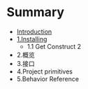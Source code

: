 # Summary

* [Introduction](README.md)
* [1.Installing](installing.md)
   * 1.1 Get Construct 2
* 2.概览
* 3.接口
* 4.Project primitives
* 5.Behavior Reference
